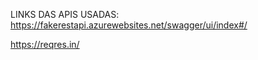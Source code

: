 LINKS DAS APIS USADAS:
https://fakerestapi.azurewebsites.net/swagger/ui/index#/

https://reqres.in/
